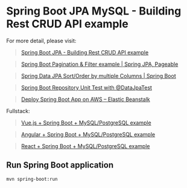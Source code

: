 # Spring Boot JPA MySQL - Building Rest CRUD API example

For more detail, please visit:
> [Spring Boot JPA - Building Rest CRUD API example](https://bezkoder.com/spring-boot-jpa-crud-rest-api/)

> [Spring Boot Pagination & Filter example | Spring JPA, Pageable](https://bezkoder.com/spring-boot-pagination-filter-jpa-pageable/)

> [Spring Data JPA Sort/Order by multiple Columns | Spring Boot](https://bezkoder.com/spring-data-sort-multiple-columns/)

> [Spring Boot Repository Unit Test with @DataJpaTest](https://bezkoder.com/spring-boot-unit-test-jpa-repo-datajpatest/)

> [Deploy Spring Boot App on AWS – Elastic Beanstalk](https://bezkoder.com/deploy-spring-boot-aws-eb/)

Fullstack:
> [Vue.js + Spring Boot + MySQL/PostgreSQL example](https://bezkoder.com/spring-boot-vue-js-crud-example/)

> [Angular + Spring Boot + MySQL/PostgreSQL example](https://bezkoder.com/angular-10-spring-boot-crud/)

> [React + Spring Boot + MySQL/PostgreSQL example](https://bezkoder.com/react-spring-boot-crud/)

## Run Spring Boot application
```
mvn spring-boot:run
```

